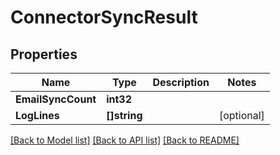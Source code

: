 # ConnectorSyncResult

## Properties

Name | Type | Description | Notes
------------ | ------------- | ------------- | -------------
**EmailSyncCount** | **int32** |  | 
**LogLines** | **[]string** |  | [optional] 

[[Back to Model list]](../README#documentation-for-models) [[Back to API list]](../README#documentation-for-api-endpoints) [[Back to README]](../README)


